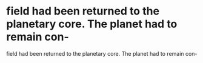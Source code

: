 # field had been returned to the planetary core. The planet had to remain con-

field had been returned to the planetary core. The planet had to remain con-